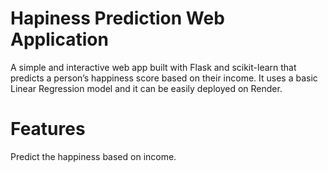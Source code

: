 # Hapiness Prediction Web Application
A simple and interactive web app built with Flask and scikit-learn that predicts a person’s happiness score based on their income. It uses a basic Linear Regression model and it  can be easily deployed on Render.

# Features 
Predict the happiness based on income.

